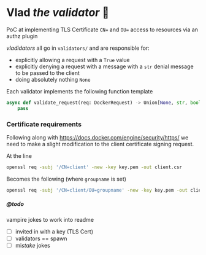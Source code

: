 # Vlad *the validator* 🧛

PoC at implementing TLS Certificate `CN=` and `OU=` access to resources via an authz plugin


*vladidators* all go in `validators/` and are responsible for:

- explicitly allowing a request with a `True` value
- explicitly denying a request with a message with a `str` denial message to be passed to the client
- doing absolutely nothing `None`


Each validator implements the following function template
```python
async def validate_request(req: DockerRequest) -> Union[None, str, bool]:
    pass
```


### Certificate requirements

Following along with <https://docs.docker.com/engine/security/https/> we need to make a slight modification to the client certificate signing request.

At the line
```bash
openssl req -subj '/CN=client' -new -key key.pem -out client.csr
```

Becomes the following (where `groupname` is set)

```bash
openssl req -subj '/CN=client/OU=groupname' -new -key key.pem -out client.csr
```


##### @todo
vampire jokes to work into readme

- [ ] invited in with a key (TLS Cert)
- [ ] validators == spawn
- [ ] mi*stake* jokes
